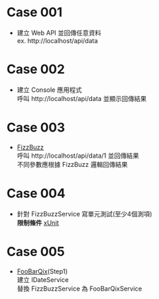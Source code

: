 # Case 001
- 建立 Web API 並回傳任意資料  
ex. http://localhost/api/data

# Case 002
- 建立 Console 應用程式  
呼叫 http://localhost/api/data 並顯示回傳結果

# Case 003
- [FizzBuzz](https://codingdojo.org/kata/FizzBuzz/)   
呼叫 http://localhost/api/data/1 並回傳結果  
不同參數應根據 FizzBuzz 邏輯回傳結果

# Case 004
- 針對 FizzBuzzService 寫單元測試(至少4個測項)  
**限制條件** [xUnit](https://xunit.net/)

# Case 005
- [FooBarQix](https://codingdojo.org/kata/FooBarQix/)(Step1)  
建立 IDateService  
替換 FizzBuzzService 為 FooBarQixService
